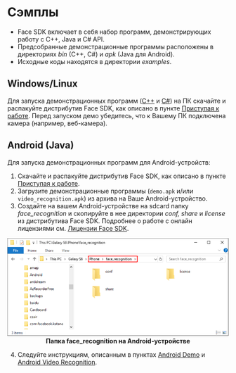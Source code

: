 # Сэмплы

* Face SDK включает в себя набор программ, демонстрирующих работу с C++, Java и C# API.
* Предсобранные демонстрационные программы расположены в директориях *bin* (C++, C#) и *apk* (Java для Android). 
* Исходные коды находятся в директории *examples*.

## Windows/Linux

Для запуска демонстрационных программ ([C++](cpp) и [C#](csharp)) на ПК скачайте и распакуйте дистрибутив Face SDK, как описано в пункте [Приступая к работе](../../README.md#приступая-к-работе). Перед запуском демо убедитесь, что к Вашему ПК подключена камера (например, веб-камера).

## Android (Java)

Для запуска демонстрационных программ для Android-устройств:

1. Скачайте и распакуйте дистрибутив Face SDK, как описано в пункте [Приступая к работе](../../README.md#приступая-к-работе).
2. Загрузите демонстрационные программы (`demo.apk` и/или `video_recognition.apk`) из архива на Ваше Android-устройство.
3. Создайте на вашем Android-устройстве на sdcard папку *face_recognition* и скопируйте в нее директории *conf, share* и *license* из дистрибутива Face SDK. Подробнее о работе с онлайн лицензиями см. [Лицензии Face SDK](../licenses.md).

<p align="center">
<img width="600" src="../img/android_folders.png"><br>
<b>Папка face_recognition на Android-устройстве</b>
</p>

4. Следуйте инструкциям, описанным в пунктах [Android Demo](java/demo.md) и [Android Video Recognition](java/video_recognition_demo.md).
